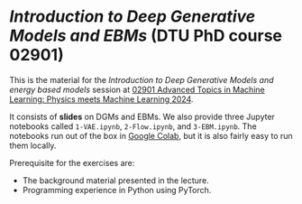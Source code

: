# *Introduction to Deep Generative Models and EBMs* (DTU PhD course 02901)

This is the material for the *Introduction to Deep Generative Models and energy based models* session at [02901 Advanced Topics in Machine Learning: Physics meets Machine Learning 2024](http://www2.imm.dtu.dk/courses/02901).

It consists of **slides** on DGMs and EBMs. We also provide three Jupyter notebooks called `1-VAE.ipynb`, `2-Flow.ipynb`, and `3-EBM.ipynb`. The notebooks run out of the box in [Google Colab](https://colab.research.google.com), but it is also fairly easy to run them locally.

Prerequisite for the exercises are:
* The background material presented in the lecture.
* Programming experience in Python using PyTorch.
